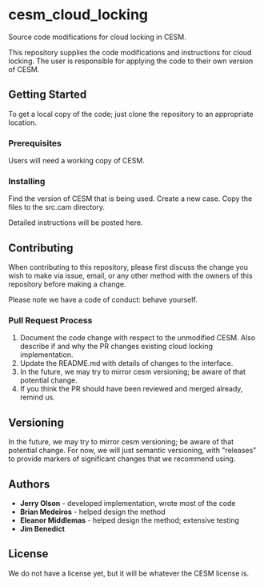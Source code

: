 # cesm_cloud_locking
Source code modifications for cloud locking in CESM.

This repository supplies the code modifications and instructions for cloud locking. The user is responsible for applying the code to their own version of CESM.

## Getting Started

To get a local copy of the code; just clone the repository to an appropriate location. 

### Prerequisites

Users will need a working copy of CESM.

### Installing

Find the version of CESM that is being used. Create a new case. Copy the files to the src.cam directory.

Detailed instructions will be posted here.

## Contributing

When contributing to this repository, please first discuss the change you wish to make via issue,
email, or any other method with the owners of this repository before making a change. 

Please note we have a code of conduct: behave yourself.

### Pull Request Process

1. Document the code change with respect to the unmodified CESM. Also describe if and why the PR changes existing cloud locking implementation.
2. Update the README.md with details of changes to the interface.
3. In the future, we may try to mirror cesm versioning; be aware of that potential change.
4. If you think the PR should have been reviewed and merged already, remind us.

## Versioning

In the future, we may try to mirror cesm versioning; be aware of that potential change. For now, we will just semantic versioning, with "releases" to provide markers of significant changes that we recommend using.

## Authors

* **Jerry Olson** - developed implementation, wrote most of the code
* **Brian Medeiros** - helped design the method
* **Eleanor Middlemas** - helped design the method; extensive testing
* **Jim Benedict**

## License

We do not have a license yet, but it will be whatever the CESM license is.


